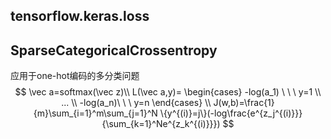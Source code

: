 ## tensorflow.keras.loss

## SparseCategoricalCrossentropy

应用于one-hot编码的多分类问题
$$
\vec a=softmax(\vec  z)\\
L(\vec a,y)=
\begin{cases}
-log(a_1) \ \ \  y=1 \\
... \\
-log(a_n)\ \ \  y=n
\end{cases} \\
J(w,b)=\frac{1}{m}\sum_{i=1}^m\sum_{j=1}^N \{y^{(i)}=j\}(-log\frac{e^{z_j^{(i)}}}{\sum_{k=1}^Ne^{z_k^{(i)}}})
$$
